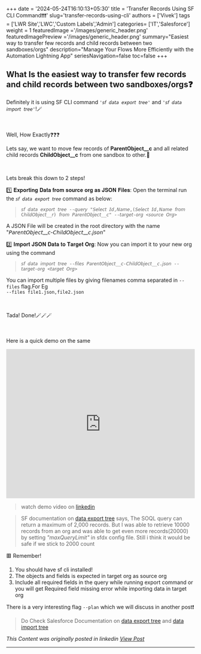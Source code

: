 +++
date = '2024-05-24T16:10:13+05:30'
title = 'Transfer Records Using SF CLI Command❗❗❗'
slug='transfer-records-using-cli'
authors = ['Vivek']
tags = ['LWR Site','LWC','Custom Labels','Admin']
categories= ['IT','Salesforce']
weight = 1
featuredImage ='/images/generic_header.png'
featuredImagePreview ='/images/generic_header.png'
summary="Easiest way to transfer few records and child records between two sandboxes/orgs"
description="Manage Your Flows More Efficiently with the Automation Lightning App"
seriesNavigation=false
toc=false
+++
&nbsp;  

## What Is the easiest way to transfer few records and child records between two sandboxes/orgs❓


Definitely it is using SF CLI command ```'𝘴𝘧 𝘥𝘢𝘵𝘢 𝘦𝘹𝘱𝘰𝘳𝘵 𝘵𝘳𝘦𝘦'``` and ```'𝘴𝘧 𝘥𝘢𝘵𝘢 𝘪𝘮𝘱𝘰𝘳𝘵 𝘵𝘳𝘦𝘦'```!🪄

&nbsp; 

Well, How Exactly❓❓❓  


Lets say, we want to move few records of **ParentObject__c** and all related child records **ChildObject__c** from one sandbox to other.📲

&nbsp; 


Lets break this down to 2 steps!


1️⃣ 𝐄𝐱𝐩𝐨𝐫𝐭𝐢𝐧𝐠 𝐃𝐚𝐭𝐚 𝐟𝐫𝐨𝐦 𝐬𝐨𝐮𝐫𝐜𝐞 𝐨𝐫𝐠 𝐚𝐬 𝐉𝐒𝐎𝐍 𝐅𝐢𝐥𝐞𝐬: Open the terminal run the ```𝘴𝘧 𝘥𝘢𝘵𝘢 𝘦𝘹𝘱𝘰𝘳𝘵 𝘵𝘳𝘦𝘦``` command as below:

>```𝘴𝘧 𝘥𝘢𝘵𝘢 𝘦𝘹𝘱𝘰𝘳𝘵 𝘵𝘳𝘦𝘦 --𝘲𝘶𝘦𝘳𝘺 "𝘚𝘦𝘭𝘦𝘤𝘵 𝘐𝘥,𝘕𝘢𝘮𝘦,(𝘚𝘦𝘭𝘦𝘤𝘵 𝘐𝘥,𝘕𝘢𝘮𝘦 𝘧𝘳𝘰𝘮 C𝘩𝘪𝘭𝘥𝘖𝘣𝘫𝘦𝘤𝘵__𝘳) 𝘧𝘳𝘰𝘮 𝘗𝘢𝘳𝘦𝘯𝘵𝘖𝘣𝘫𝘦𝘤𝘵__𝘤" --𝘵𝘢𝘳𝘨𝘦𝘵-𝘰𝘳𝘨 <𝘴𝘰𝘶𝘳𝘤𝘦 𝘖𝘳𝘨>```

A JSON File will be created in the root directory with the name "𝘗𝘢𝘳𝘦𝘯𝘵𝘖𝘣𝘫𝘦𝘤𝘵__𝘤-𝘊𝘩𝘪𝘭𝘥𝘖𝘣𝘫𝘦𝘤𝘵__𝘤.𝘫𝘴𝘰𝘯"

2️⃣ 𝐈𝐦𝐩𝐨𝐫𝐭 𝐉𝐒𝐎𝐍 𝐃𝐚𝐭𝐚 𝐭𝐨 𝐓𝐚𝐫𝐠𝐞𝐭 𝐎𝐫𝐠: Now you can import it to your new org using the command 

>```𝘴𝘧 𝘥𝘢𝘵𝘢 𝘪𝘮𝘱𝘰𝘳𝘵 𝘵𝘳𝘦𝘦 --𝘧𝘪𝘭𝘦𝘴 𝘗𝘢𝘳𝘦𝘯𝘵𝘖𝘣𝘫𝘦𝘤𝘵__𝘤-𝘊𝘩𝘪𝘭𝘥𝘖𝘣𝘫𝘦𝘤𝘵__𝘤.𝘫𝘴𝘰𝘯 --𝘵𝘢𝘳𝘨𝘦𝘵-𝘰𝘳𝘨 <𝘵𝘢𝘳𝘨𝘦𝘵 𝘖𝘳𝘨>```

You can import multiple files by giving filenames comma separated in ```--files``` flag.For Eg  
```--files file1.json,file2.json``` 

&nbsp; 


Tada! Done!🪄🪄🪄

&nbsp; 

Here is a quick demo on the same

<iframe src="https://www.linkedin.com/embed/feed/update/urn:li:ugcPost:7260626861016178688?compact=1" height="399" width="100%" frameborder="0" allowfullscreen="" title="Embedded post"></iframe>

>watch demo video on [linkedin](https://www.linkedin.com/posts/vivekvismayam_what-is-the-easiest-way-to-transfer-few-records-activity-7260626983942774785-MxmU?utm_source=social_share_send&utm_medium=member_desktop_web&rcm=ACoAAA_bVqsB5ZA6FQt9Rk3q8WfamtkMsTNLxRo)

>SF documentation on [data export tree](https://developer.salesforce.com/docs/atlas.en-us.sfdx_cli_reference.meta/sfdx_cli_reference/cli_reference_data_commands_unified.htm#cli_reference_data_export_tree_unified) says, The SOQL query can return a maximum of 2,000 records. But I was able to retrieve 10000 records from an org and was able to get even more records(20000) by setting *"maxQueryLimit"* in sfdx config file. Still i think it would be safe if we stick to 2000 count

🟥 Remember! 
1. You should have sf cli installed!
2. The objects and fields is expected in target org as source org 
3. Include all required fields in the query while running export command or you will get Required field missing error while importing data in target org

There is a very interesting flag ```--plan``` which we will discuss in another post❗


>Do Check Salesforce Documentation on [data export tree](https://developer.salesforce.com/docs/atlas.en-us.sfdx_cli_reference.meta/sfdx_cli_reference/cli_reference_data_commands_unified.htm#cli_reference_data_export_tree_unified) and [data import tree](https://developer.salesforce.com/docs/atlas.en-us.sfdx_cli_reference.meta/sfdx_cli_reference/cli_reference_data_commands_unified.htm#cli_reference_data_import_tree_unified)

*This Content was originally posted in linkedin [View Post](https://www.linkedin.com/posts/vivekvismayam_what-is-the-easiest-way-to-transfer-few-records-activity-7260626983942774785-MxmU?utm_source=social_share_send&utm_medium=member_desktop_web&rcm=ACoAAA_bVqsB5ZA6FQt9Rk3q8WfamtkMsTNLxRo)*

***